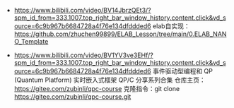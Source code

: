 * https://www.bilibili.com/video/BV14JbrzQEt3/?spm_id_from=333.1007.top_right_bar_window_history.content.click&vd_source=6c9b967b6684728a4f76e134dfddded6
elab自实现：https://github.com/zhuchen99899/ELAB_Lesson/tree/main/0.ELAB_NANO_Template

* https://www.bilibili.com/video/BV1YV3ve3EHf/?spm_id_from=333.1007.top_right_bar_window_history.content.click&vd_source=6c9b967b6684728a4f76e134dfddded6
事件驱动型编程和 QP (Quantum Platform) 实时嵌入式框架 QP/C 分享系列合集
仓库主页：https://gitee.com/zubinli/qpc-course
克隆指令：git clone https://gitee.com/zubinli/qpc-course.git
